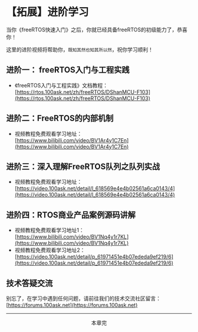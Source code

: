 # 【拓展】进阶学习

当你《freeRTOS快速入门》之后，你就已经具备freeRTOS的初级能力了，恭喜你！

这里的进阶视频将帮助你，`既知其然也知其所以然`，祝你学习顺利！

## 进阶一： freeRTOS入门与工程实践

- 《freeRTOS入门与工程实践》文档教程：[https://rtos.100ask.net/zh/freeRTOS/DShanMCU-F103](https://rtos.100ask.net/zh/freeRTOS/DShanMCU-F103)

## 进阶二：FreeRTOS的内部机制

- 视频教程免费观看学习地址：[https://www.bilibili.com/video/BV1Ar4y1C7En](https://www.bilibili.com/video/BV1Ar4y1C7En)

## 进阶三：深入理解FreeRTOS队列之队列实战

- 视频教程免费观看学习地址：[https://video.100ask.net/detail/l_618569e4e4b02561a6ca0143/4](https://video.100ask.net/detail/l_618569e4e4b02561a6ca0143/4)

## 进阶四：RTOS商业产品案例源码讲解
  
- 视频教程免费观看学习地址1：[https://www.bilibili.com/video/BV1Nq4y1r7KL](https://www.bilibili.com/video/BV1Nq4y1r7KL)
- 视频教程免费观看学习地址2：[https://video.100ask.net/detail/p_61971451e4b07ededa9ef219/6](https://video.100ask.net/detail/p_61971451e4b07ededa9ef219/6)

## 技术答疑交流

别忘了，在学习中遇到任何问题，请前往我们的技术交流社区留言： [https://forums.100ask.net](https://forums.100ask.net)


---
<center>本章完</center>
